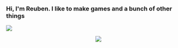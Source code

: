 ### Hi, I'm Reuben. I like to make games and a bunch of other things

<img src="https://pbs.twimg.com/media/FHyEk02XwAgYH8S?format=jpg&name=large" style="width:auto;height:auto;">

<p align="center" >  
  <a href="https://github.com/anuraghazra/github-readme-stats"> 
<img  src="https://github-readme-stats.vercel.app/api?username=rbocarro&&show_icons=true&theme=radical"/>
  </a>
  </p>
